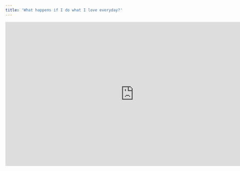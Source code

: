 ```yaml
---
title: 'What happens if I do what I love everyday?'
---
```


<iframe width="800" height="450" src="https://www.youtube.com/embed/mZoEtHDIvS8?controls=0" frameborder="0" allow="accelerometer; autoplay; encrypted-media; gyroscope; picture-in-picture" allowfullscreen></iframe>